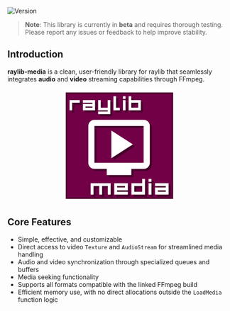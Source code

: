 ![Version](https://img.shields.io/badge/raylib-v5.0-informational) <!-- ![License](https://img.shields.io/github/license/cloudofoz/raylib-media) -->

> **Note**: This library is currently in **beta** and requires thorough testing. Please report any issues or feedback to help improve stability.

## Introduction

**raylib-media** is a clean, user-friendly library for raylib that seamlessly integrates **audio** and **video** streaming capabilities through FFmpeg.

<p align="center">
  <img src="res/rmedia_icon.svg" alt="raylib-media icon" width="256" height="256">
</p>

## Core Features
- Simple, effective, and customizable
- Direct access to video `Texture` and `AudioStream` for streamlined media handling
- Audio and video synchronization through specialized queues and buffers
- Media seeking functionality
- Supports all formats compatible with the linked FFmpeg build
- Efficient memory use, with no direct allocations outside the `LoadMedia` function logic
